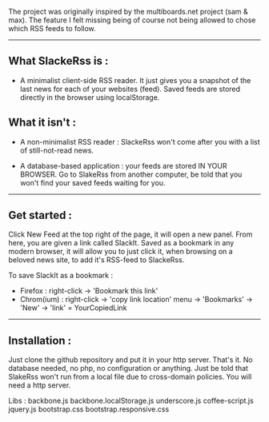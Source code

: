 The project was originally inspired by the multiboards.net project (sam & max). The feature I felt missing being of course not being allowed to chose which RSS feeds to follow.

___________________________________________________________________________________

What SlackeRss is :
-------------------

* A minimalist client-side RSS reader. It just gives you a snapshot of the last news for each of your websites (feed). Saved feeds are stored directly in the browser using localStorage.

What it isn't :
--------------

* A non-minimalist RSS reader : SlackeRss won't come after you with a list of still-not-read news.

* A database-based application : your feeds are stored IN YOUR BROWSER. Go to SlakeRss from another computer, be told that you won't find your saved feeds waiting for you.
_____________________________________________________________________________________

Get started :
-------------

Click New Feed at the top right of the page, it will open a new panel.
From here, you are given a link called SlackIt. Saved as a bookmark in any modern browser, it will allow you to just click it, when browsing on a beloved news site, to add it's RSS-feed to SlackeRss.

To save SlackIt as a bookmark :
* Firefox : right-click -> 'Bookmark this link'
* Chrom(ium) : right-click -> 'copy link location'
                    menu -> 'Bookmarks' -> 'New' -> 'link' = YourCopiedLink

______________________________________________________________________________________

Installation :
--------------

Just clone the github repository and put it in your http server. That's it. No database needed, no php, no configuration or anything. Just be told that SlakeRss won't run from a local file due to cross-domain policies. You will need a http server.

Libs :
    backbone.js
    backbone.localStorage.js
    underscore.js
    coffee-script.js
    jquery.js
    bootstrap.css
    bootstrap.responsive.css